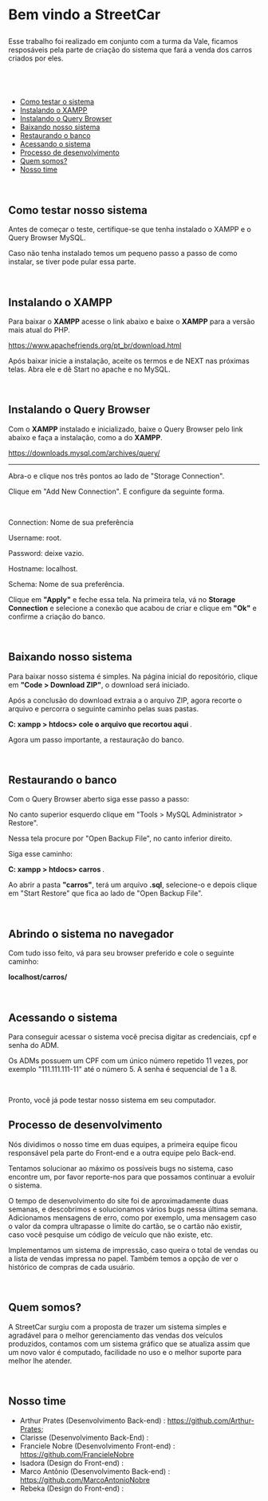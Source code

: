 <h1>

  Bem vindo a StreetCar

</h1>

<p>Esse trabalho foi realizado em conjunto com a turma da Vale, ficamos resposáveis pela parte de criação do sistema que fará a venda dos carros criados por eles.</p>

<br>

<a name="ancora"></a>
# 
- [Como testar o sistema](#ancora1)
- [Instalando o XAMPP](#ancora2)
- [Instalando o Query Browser](#ancora3)
- [Baixando nosso sistema](#ancora4)
- [Restaurando o banco](#ancora5)
- [Acessando o sistema](#ancora6)
- [Processo de desenvolvimento](#ancora7)
- [Quem somos?](#ancora8)
- [Nosso time](#ancora9)

<br>

<a id="ancora1"></a>
<h2>Como testar nosso sistema</h2>

<p>Antes de começar o teste, certifique-se que tenha instalado o XAMPP e o Query Browser MySQL.</p>

<p>Caso não tenha instalado temos um pequeno passo a passo de como instalar, se tiver pode pular essa parte.</p>

<br>

<a id="ancora2"></a>
<h2>Instalando o XAMPP</h2>

<p>Para baixar o <b>XAMPP</b> acesse o link abaixo e baixe o <b>XAMPP</b> para a versão mais atual do PHP.</p>

https://www.apachefriends.org/pt_br/download.html

<p>Após baixar inicie a instalação, aceite os termos e de NEXT nas próximas telas. Abra ele e dê Start no apache e no MySQL.</p>

<br>

<a id="ancora3"></a>
<h2>Instalando o Query Browser</h2>

<p>Com o <b>XAMPP</b> instalado e inicializado, baixe o Query Browser pelo link abaixo e faça a instalação, como a do <b>XAMPP</b>.</p>

https://downloads.mysql.com/archives/query/

<hr>

<p>Abra-o e clique nos três pontos ao lado de "Storage Connection".</p>

<p>Clique em "Add New Connection". E configure da seguinte forma.</p>

<br>

<p>Connection: Nome de sua preferência</p>

<p>Username: root.</p>

<p>Password: deixe vazio.</p>

<p>Hostname: localhost.</p>

<p>Schema: Nome de sua preferência.</p>

<p>Clique em <b>"Apply"</b> e feche essa tela. Na primeira tela, vá no <b>Storage Connection</b> e selecione a conexão que acabou de criar e clique em <b>"Ok"</b> e confirme a criação do banco.</p>

<br>

<a id="ancora4"></a>
<h2>Baixando nosso sistema</h2>

<p>Para baixar nosso sistema é simples. Na página inicial do repositório, clique em <b>"Code > Download ZIP"</b>, o download será iniciado.</p>

<p>Após a conclusão do download extraia a o arquivo ZIP, agora recorte o arquivo e percorra o seguinte caminho pelas suas pastas.</p>

<p> <b> C: xampp > htdocs> cole o arquivo que recortou aqui </b>.</p>

<p>Agora um passo importante, a restauração do banco.</p>

<br>

<a id="ancora5"></a>
<h2>Restaurando o banco</h2>

<p>Com o Query Browser aberto siga esse passo a passo:</p>

<p>No canto superior esquerdo clique em "Tools > MySQL Administrator > Restore". </p>

<p>Nessa tela procure por "Open Backup File", no canto inferior direito.</p>

<p>Siga esse caminho:</p>

<p> <b> C: xampp > htdocs> carros </b>.</p>

<p>Ao abrir a pasta <b>"carros"</b>, terá um arquivo <b>.sql</b>, selecione-o e depois clique em "Start Restore" que fica ao lado de "Open Backup File".</p>

<br>

<h2>Abrindo o sistema no navegador</h2>

<p>Com tudo isso feito, vá para seu browser preferido e cole o seguinte caminho:</p>

<b>localhost/carros/</b>

<br>

<a id="ancora6"></a>
<h2>Acessando o sistema</h2>

<p>Para conseguir acessar o sistema você precisa digitar as credenciais, cpf e senha do ADM.</p>

<p>Os ADMs possuem um CPF com um único número repetido 11 vezes, por exemplo "111.111.111-11" até o número 5. A senha é sequencial de 1 a 8.</p>

<br>

<p>Pronto, você já pode testar nosso sistema em seu computador.</p>

<a id="ancora7"></a>
<h2>Processo de desenvolvimento</h2>

<p>Nós dividimos o nosso time em duas equipes, a primeira equipe ficou responsável pela parte do Front-end e a outra equipe pelo Back-end.</p>

<p>Tentamos solucionar ao máximo os possíveis bugs no sistema, caso encontre um, por favor reporte-nos para que possamos continuar a evoluir o sistema.</p>

<p>O tempo de desenvolvimento do site foi de aproximadamente duas semanas, e descobrimos e solucionamos vários bugs nessa última semana. Adicionamos mensagens de erro, como por exemplo, uma mensagem caso o valor da compra ultrapasse o limite do cartão, se o cartão não existir, caso você pesquise um código de veículo que não existe, etc.</p>

<p>Implementamos um sistema de impressão, caso queira o total de vendas ou a lista de vendas impressa no papel. Também temos a opção de ver o histórico de compras de cada usuário.</p>

<br>

<a id="ancora8"></a>
<h2>Quem somos?</h2>

<p>A StreetCar surgiu com a proposta de trazer um sistema simples e agradável para o melhor gerenciamento das vendas dos veículos produzidos, contamos com um sistema gráfico que se atualiza assim que um novo valor é computado, facilidade no uso e o melhor suporte para melhor lhe atender. </p>

<br>

<a id="ancora9"></a>
<h2>Nosso time</h2>

- Arthur Prates (Desenvolvimento Back-end) : https://github.com/Arthur-Prates;
- Clarisse (Desenvolvimento Back-End) :
- Franciele Nobre (Desenvolvimento Front-end) : https://github.com/FrancieleNobre
- Isadora (Design do Front-end) :
- Marco Antônio (Desenvolvimento Back-end) : https://github.com/MarcoAntonioNobre
- Rebeka (Design do Front-end) :

